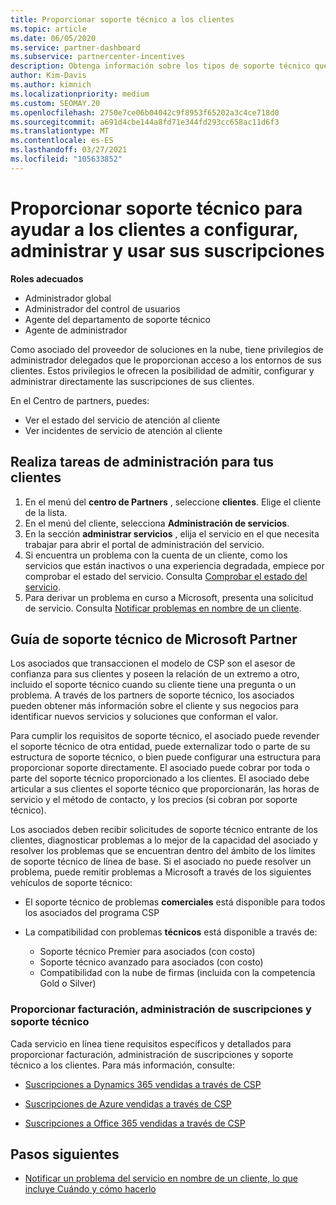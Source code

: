 ```yaml
---
title: Proporcionar soporte técnico a los clientes
ms.topic: article
ms.date: 06/05/2020
ms.service: partner-dashboard
ms.subservice: partnercenter-incentives
description: Obtenga información sobre los tipos de soporte técnico que los asociados del programa de proveedores de soluciones en la nube pueden ofrecer sus clientes.
author: Kim-Davis
ms.author: kimnich
ms.localizationpriority: medium
ms.custom: SEOMAY.20
ms.openlocfilehash: 2750e7ce06b04042c9f8953f65202a3c4ce718d0
ms.sourcegitcommit: a691d4cbe144a8fd71e344fd293cc658ac11d6f3
ms.translationtype: MT
ms.contentlocale: es-ES
ms.lasthandoff: 03/27/2021
ms.locfileid: "105633852"
---
```

# <a name="provide-technical-support-to-help-customers-configure-manage-and-use-their-subscriptions"></a>Proporcionar soporte técnico para ayudar a los clientes a configurar, administrar y usar sus suscripciones


**Roles adecuados**

- Administrador global
- Administrador del control de usuarios
- Agente del departamento de soporte técnico
- Agente de administrador

Como asociado del proveedor de soluciones en la nube, tiene privilegios de administrador delegados que le proporcionan acceso a los entornos de sus clientes. Estos privilegios le ofrecen la posibilidad de admitir, configurar y administrar directamente las suscripciones de sus clientes.

En el Centro de partners, puedes:

- Ver el estado del servicio de atención al cliente
- Ver incidentes de servicio de atención al cliente

## <a name="perform-admin-tasks-for-your-customers"></a>Realiza tareas de administración para tus clientes

1. En el menú del **centro de Partners** , seleccione **clientes**. Elige el cliente de la lista.
2. En el menú del cliente, selecciona **Administración de servicios**.
3. En la sección **administrar servicios** , elija el servicio en el que necesita trabajar para abrir el portal de administración del servicio.
4. Si encuentra un problema con la cuenta de un cliente, como los servicios que están inactivos o una experiencia degradada, empiece por comprobar el estado del servicio. Consulta [Comprobar el estado del servicio](check-service-health.md).
5. Para derivar un problema en curso a Microsoft, presenta una solicitud de servicio. Consulta [Notificar problemas en nombre de un cliente](report-problems-on-behalf-of-a-customer.md).

## <a name="microsoft-partner-support-guidance"></a>Guía de soporte técnico de Microsoft Partner

Los asociados que transaccionen el modelo de CSP son el asesor de confianza para sus clientes y poseen la relación de un extremo a otro, incluido el soporte técnico cuando su cliente tiene una pregunta o un problema. A través de los partners de soporte técnico, los asociados pueden obtener más información sobre el cliente y sus negocios para identificar nuevos servicios y soluciones que conforman el valor.

Para cumplir los requisitos de soporte técnico, el asociado puede revender el soporte técnico de otra entidad, puede externalizar todo o parte de su estructura de soporte técnico, o bien puede configurar una estructura para proporcionar soporte directamente.  El asociado puede cobrar por toda o parte del soporte técnico proporcionado a los clientes. El asociado debe articular a sus clientes el soporte técnico que proporcionarán, las horas de servicio y el método de contacto, y los precios (si cobran por soporte técnico). 

Los asociados deben recibir solicitudes de soporte técnico entrante de los clientes, diagnosticar problemas a lo mejor de la capacidad del asociado y resolver los problemas que se encuentran dentro del ámbito de los límites de soporte técnico de línea de base. Si el asociado no puede resolver un problema, puede remitir problemas a Microsoft a través de los siguientes vehículos de soporte técnico:

- El soporte técnico de problemas **comerciales** está disponible para todos los asociados del programa CSP

- La compatibilidad con problemas **técnicos** está disponible a través de:

  - Soporte técnico Premier para asociados (con costo)
  - Soporte técnico avanzado para asociados (con costo)
  - Compatibilidad con la nube de firmas (incluida con la competencia Gold o Silver)

### <a name="providing-billing-subscription-management-and-technical-support"></a>Proporcionar facturación, administración de suscripciones y soporte técnico 

Cada servicio en línea tiene requisitos específicos y detallados para proporcionar facturación, administración de suscripciones y soporte técnico a los clientes. Para más información, consulte:

- [Suscripciones a Dynamics 365 vendidas a través de CSP](https://www.microsoftpartnercommunity.com/t5/CSP/Microsoft-Partner-Support-Guidance/m-p/5262#M30)

- [Suscripciones de Azure vendidas a través de CSP](https://www.microsoftpartnercommunity.com/t5/CSP/Microsoft-Partner-Support-Guidance/m-p/5263#M31)

- [Suscripciones a Office 365 vendidas a través de CSP](https://www.microsoftpartnercommunity.com/t5/CSP/Microsoft-Partner-Support-Guidance/m-p/5264#M32)

## <a name="next-steps"></a>Pasos siguientes

- [Notificar un problema del servicio en nombre de un cliente, lo que incluye Cuándo y cómo hacerlo](report-problems-on-behalf-of-a-customer.md)